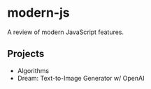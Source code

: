 # modern-js

A review of modern JavaScript features.

## Projects
* Algorithms
* Dream: Text-to-Image Generator w/ OpenAI
